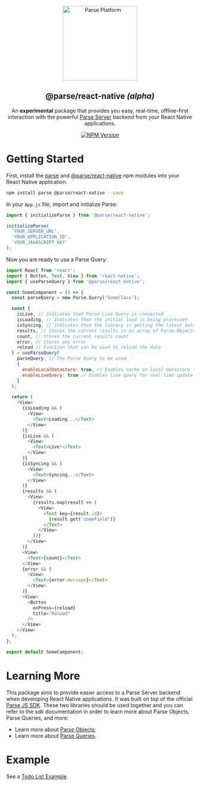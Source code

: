<p align="center">
  <a href="https://parseplatform.org">
    <img alt="Parse Platform" src="https://user-images.githubusercontent.com/8621344/99892392-6f32dc80-2c42-11eb-8c32-db0fa4a66a81.png" width="200" />
  </a>
</p>

<h2 align="center">@parse/react-native <i>(alpha)</i></h2>

<p align="center">
  An <b>experimental</b> package that provides you easy, real-time, offline-first interaction with the powerful <a href="https://github.com/parse-community/parse-server">Parse Server</a> backend from your React Native applications.
</p>

<p align="center">
  <a href="https://www.npmjs.com/package/@parse/react-native">
    <img alt="NPM Version" src="https://badge.fury.io/js/%40parse%2Freact-native.svg" />
  </a>
</p>

# Getting Started

First, install the [parse](https://www.npmjs.com/package/parse) and [@parse/react-native](https://www.npmjs.com/package/@parse/react-native) npm modules into your React Native application.

```sh
npm install parse @parse/react-native --save
```

In your `App.js` file, import and initialize Parse:

```js
import { initializeParse } from '@parse/react-native';

initializeParse(
  'YOUR_SERVER_URL',
  'YOUR_APPLICATION_ID',
  'YOUR_JAVASCRIPT_KEY'
);
```

Now you are ready to use a Parse Query:

```js
import React from 'react';
import { Button, Text, View } from 'react-native';
import { useParseQuery } from '@parse/react-native';

const SomeComponent = () => {
  const parseQuery = new Parse.Query('SomeClass');

  const {
    isLive, // Indicates that Parse Live Query is connected
    isLoading, // Indicates that the initial load is being processed
    isSyncing, // Indicates that the library is getting the latest data from Parse Server
    results, // Stores the current results in an array of Parse Objects
    count, // Stores the current results count
    error, // Stores any error
    reload // Function that can be used to reload the data
  } = useParseQuery(
    parseQuery, // The Parse Query to be used
    {
      enableLocalDatastore: true, // Enables cache in local datastore (default: true)
      enableLiveQuery: true // Enables live query for real-time update (default: true)
    }
  );

  return (
    <View>
      {isLoading && (
        <View>
          <Text>Loading...</Text>
        </View>
      )}
      {isLive && (
        <View>
          <Text>Live!</Text>
        </View>
      )}
      {isSyncing && (
        <View>
          <Text>Syncing...</Text>
        </View>
      )}
      {results && (
        <View>
          {results.map(result => (
            <View>
              <Text key={result.id}>
                {result.get('someField')}
              </Text>
            </View>
          ))}
        </View>
      )}
      <View>
        <Text>{count}</Text>
      </View>
      {error && (
        <View>
          <Text>{error.message}</Text>
        </View>
      )}
      <View>
        <Button
          onPress={reload}
          title="Reload"
        />
      </View>
    </View>
  );
};

export default SomeComponent;
```

# Learning More

This package aims to provide easier access to a Parse Server backend when developing React Native applications. It was built on top of the official [Parse JS SDK](https://docs.parseplatform.org/js/guide/). These two libraries should be used together and you can refer to the sdk documentation in order to learn more about Parse Objects, Parse Queries, and more:
- Learn more about [Parse Objects](https://docs.parseplatform.org/js/guide/#objects);
- Learn more about [Parse Queries](https://docs.parseplatform.org/js/guide/#queries).

# Example

See a [Todo List Example](https://github.com/parse-community/parse-react/tree/master/examples/react-native-ts-todo).
